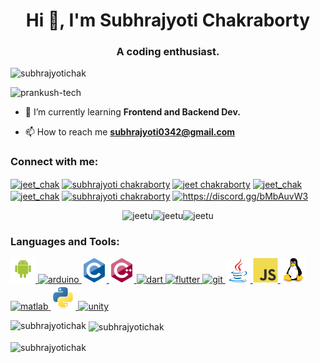<h1 align="center">Hi 👋, I'm Subhrajyoti Chakraborty</h1>
<h3 align="center">A coding enthusiast.</h3>

<p align="left"> <img src="https://komarev.com/ghpvc/?username=subhrajyotichak&label=Profile%20views&color=0e75b6&style=flat" alt="subhrajyotichak" /> </p>

<div >

<img width="25.2%" src="https://user-images.githubusercontent.com/87280247/139275367-1e0de114-4d08-44d0-bbec-88e3942c4c09.gif" alt="prankush-tech" />
</div>

- 🌱 I’m currently learning **Frontend and Backend Dev.**

- 📫 How to reach me **subhrajyoti0342@gmail.com**

<h3 align="left">Connect with me:</h3>
<p align="left">
<a href="https://twitter.com/jeet_chak" target="blank"><img align="center" src="https://raw.githubusercontent.com/rahuldkjain/github-profile-readme-generator/master/src/images/icons/Social/twitter.svg" alt="jeet_chak" height="30" width="40" /></a>
<a href="https://linkedin.com/in/subhrajyoti chakraborty" target="blank"><img align="center" src="https://raw.githubusercontent.com/rahuldkjain/github-profile-readme-generator/master/src/images/icons/Social/linked-in-alt.svg" alt="subhrajyoti chakraborty" height="30" width="40" /></a>
<a href="https://fb.com/jeet chakraborty" target="blank"><img align="center" src="https://raw.githubusercontent.com/rahuldkjain/github-profile-readme-generator/master/src/images/icons/Social/facebook.svg" alt="jeet chakraborty" height="30" width="40" /></a>
<a href="https://instagram.com/jeet_chak" target="blank"><img align="center" src="https://raw.githubusercontent.com/rahuldkjain/github-profile-readme-generator/master/src/images/icons/Social/instagram.svg" alt="jeet_chak" height="30" width="40" /></a>
<a href="https://www.codechef.com/users/jeet_chak" target="blank"><img align="center" src="https://cdn.jsdelivr.net/npm/simple-icons@3.1.0/icons/codechef.svg" alt="jeet_chak" height="30" width="40" /></a>
<a href="https://www.hackerrank.com/subhrajyoti chakraborty" target="blank"><img align="center" src="https://raw.githubusercontent.com/rahuldkjain/github-profile-readme-generator/master/src/images/icons/Social/hackerrank.svg" alt="subhrajyoti chakraborty" height="30" width="40" /></a>
<a href="https://discord.gg/https://discord.gg/bMbAuvW3" target="blank"><img align="center" src="https://raw.githubusercontent.com/rahuldkjain/github-profile-readme-generator/master/src/images/icons/Social/discord.svg" alt="https://discord.gg/bMbAuvW3" height="30" width="40" /></a>
</p>


<div align="center">

<img width="25.2%" src="https://user-images.githubusercontent.com/87280247/139274094-e843d5f2-35ce-446b-a94f-0dad5458d771.gif" alt="jeetu" /><img width="25.2%" src="https://user-images.githubusercontent.com/87280247/139274094-e843d5f2-35ce-446b-a94f-0dad5458d771.gif" alt="jeetu" /><img width="25.2%" src="https://user-images.githubusercontent.com/87280247/139274094-e843d5f2-35ce-446b-a94f-0dad5458d771.gif" alt="jeetu" />      
</div>










<h3 align="left">Languages and Tools:</h3>
<p align="left"> <a href="https://developer.android.com" target="_blank"> <img src="https://raw.githubusercontent.com/devicons/devicon/master/icons/android/android-original-wordmark.svg" alt="android" width="40" height="40"/> </a> <a href="https://www.arduino.cc/" target="_blank"> <img src="https://cdn.worldvectorlogo.com/logos/arduino-1.svg" alt="arduino" width="40" height="40"/> </a> <a href="https://www.cprogramming.com/" target="_blank"> <img src="https://raw.githubusercontent.com/devicons/devicon/master/icons/c/c-original.svg" alt="c" width="40" height="40"/> </a> <a href="https://www.w3schools.com/cpp/" target="_blank"> <img src="https://raw.githubusercontent.com/devicons/devicon/master/icons/cplusplus/cplusplus-original.svg" alt="cplusplus" width="40" height="40"/> </a> <a href="https://dart.dev" target="_blank"> <img src="https://www.vectorlogo.zone/logos/dartlang/dartlang-icon.svg" alt="dart" width="40" height="40"/> </a> <a href="https://flutter.dev" target="_blank"> <img src="https://www.vectorlogo.zone/logos/flutterio/flutterio-icon.svg" alt="flutter" width="40" height="40"/> </a> <a href="https://git-scm.com/" target="_blank"> <img src="https://www.vectorlogo.zone/logos/git-scm/git-scm-icon.svg" alt="git" width="40" height="40"/> </a> <a href="https://www.java.com" target="_blank"> <img src="https://raw.githubusercontent.com/devicons/devicon/master/icons/java/java-original.svg" alt="java" width="40" height="40"/> </a> <a href="https://developer.mozilla.org/en-US/docs/Web/JavaScript" target="_blank"> <img src="https://raw.githubusercontent.com/devicons/devicon/master/icons/javascript/javascript-original.svg" alt="javascript" width="40" height="40"/> </a> <a href="https://www.linux.org/" target="_blank"> <img src="https://raw.githubusercontent.com/devicons/devicon/master/icons/linux/linux-original.svg" alt="linux" width="40" height="40"/> </a> <a href="https://www.mathworks.com/" target="_blank"> <img src="https://upload.wikimedia.org/wikipedia/commons/2/21/Matlab_Logo.png" alt="matlab" width="40" height="40"/> </a> <a href="https://www.python.org" target="_blank"> <img src="https://raw.githubusercontent.com/devicons/devicon/master/icons/python/python-original.svg" alt="python" width="40" height="40"/> </a> <a href="https://unity.com/" target="_blank"> <img src="https://www.vectorlogo.zone/logos/unity3d/unity3d-icon.svg" alt="unity" width="40" height="40"/> </a> </p>

<p><img align="left" src="https://github-readme-stats.vercel.app/api/top-langs?username=subhrajyotichak&show_icons=true&locale=en&layout=compact" alt="subhrajyotichak" /></p>

<p>&nbsp;<img align="center" src="https://github-readme-stats.vercel.app/api?username=subhrajyotichak&show_icons=true&locale=en" alt="subhrajyotichak" /></p>

<p><img align="center" src="https://github-readme-streak-stats.herokuapp.com/?user=subhrajyotichak&" alt="subhrajyotichak" /></p>
